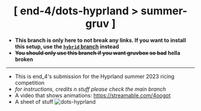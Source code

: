 <div align="center">
    <h1>[ end-4/dots-hyprland > summer-gruv ]</h1>
</div>

-  **This branch is only here to not break any links. If you want to install this setup, use the [`hybrid` branch](https://github.com/end-4/dots-hyprland/tree/hybrid) instead**
-  **~~You should only use this branch if you want gruvbox so bad~~ hella broken**

---

 - This is end_4's submission for the Hyprland summer 2023 ricing competition
 - *for instructions, credits n stuff please check the main branch*
 - A video that shows animations: https://streamable.com/4oogot
 - A sheet of stuff
![dots-hyprland](./assets/all_ordered.png)

